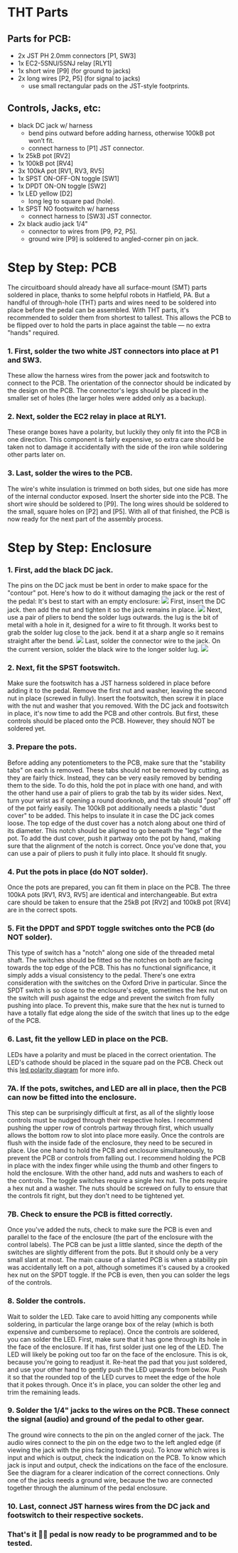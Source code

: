 # THT Parts
## Parts for PCB:
- 2x JST PH 2.0mm connectors [P1, SW3]
- 1x EC2-5SNU/5SNJ relay [RLY1]
- 1x short wire [P9] (for ground to jacks)
- 2x long wires [P2, P5] (for signal to jacks)
  - use small rectangular pads on the JST-style footprints.

## Controls, Jacks, etc:
- black DC jack w/ harness
  - bend pins outward before adding harness, otherwise 100kB pot won’t fit.
  - connect harness to [P1] JST connector.
- 1x 25kB pot [RV2]
- 1x 100kB pot [RV4]
- 3x 100kA pot [RV1, RV3, RV5]
- 1x SPST ON-OFF-ON toggle [SW1]
- 1x DPDT ON-ON toggle [SW2]
- 1x LED yellow [D2]
  - long leg to square pad (hole).
- 1x SPST NO footswitch w/ harness
  - connect harness to [SW3] JST connector.
- 2x black audio jack 1/4"
  - connector to wires from [P9, P2, P5].
  - ground wire [P9] is soldered to angled-corner pin on jack.

# Step by Step: PCB
The circuitboard should already have all surface-mount (SMT) parts soldered in place, thanks to some helpful robots in Hatfield, PA.
But a handful of through-hole (THT) parts and wires need to be soldered into place before the pedal can be assembled.
With THT parts, it's recommended to solder them from shortest to tallest. This allows the PCB to be flipped over to hold the parts in place against the table — no extra "hands" required.
### 1. First, solder the two white JST connectors into place at P1 and SW3.
These allow the harness wires from the power jack and footswitch to connect to the PCB. The orientation of the connector should be indicated by the design on the PCB. The connector's legs should be placed in the smaller set of holes (the larger holes were added only as a backup).
### 2. Next, solder the EC2 relay in place at RLY1.
These orange boxes have a polarity, but luckily they only fit into the PCB in one direction. This component is fairly expensive, so extra care should be taken not to damage it accidentally with the side of the iron while soldering other parts later on.
### 3. Last, solder the wires to the PCB.
The wire's white insulation is trimmed on both sides, but one side has more of the internal conductor exposed. Insert the shorter side into the PCB.
The short wire should be soldered to [P9]. The long wires should be soldered to the small, square holes on [P2] and [P5].
With all of that finished, the PCB is now ready for the next part of the assembly process.
# Step by Step: Enclosure
### 1. First, add the black DC jack.
The pins on the DC jack must be bent in order to make space for the "contour" pot. Here's how to do it without damaging the jack or the rest of the pedal:
It's best to start with an empty enclosure:
![](img/ox-dc-1.jpg)
First, insert the DC jack. then add the nut and tighten it so the jack remains in place.
![](img/ox-dc-2.jpg)
Next, use a pair of pliers to bend the solder lugs outwards. the lug is the bit of metal with a hole in it, designed for a wire to fit through.
It works best to grab the solder lug close to the jack. bend it at a sharp angle so it remains straight after the bend.
![](img/ox-dc-3.jpg)
Last, solder the connector wire to the jack.
On the current version, solder the black wire to the longer solder lug.
![](img/ox-dc-4.jpg)
### 2. Next, fit the SPST footswitch.
Make sure the footswitch has a JST harness soldered in place before adding it to the pedal.
Remove the first nut and washer, leaving the second nut in place (screwed in fully). Insert the footswitch, then screw it in place with the nut and washer that you removed.
With the DC jack and footswitch in place, it's now time to add the PCB and other controls. But first, these controls should be placed onto the PCB. However, they should NOT be soldered yet.
### 3. Prepare the pots.
Before adding any potentiometers to the PCB, make sure that the "stability tabs" on each is removed. These tabs should not be removed by cutting, as they are fairly thick. Instead, they can be very easily removed by bending them to the side. To do this, hold the pot in place with one hand, and with the other hand use a pair of pliers to grab the tab by its wider sides. Next, turn your wrist as if opening a round doorknob, and the tab should "pop" off of the pot fairly easily.
The 100kB pot additionally needs a plastic "dust cover" to be added. This helps to insulate it in case the DC jack comes loose. The top edge of the dust cover has a notch along about one third of its diameter. This notch should be aligned to go beneath the "legs" of the pot. To add the dust cover, push it partway onto the pot by hand, making sure that the alignment of the notch is correct. Once you've done that, you can use a pair of pliers to push it fully into place. It should fit snugly.
### 4. Put the pots in place (do NOT solder).
Once the pots are prepared, you can fit them in place on the PCB. The three 100kA pots [RV1, RV3, RV5] are identical and interchangeable. But extra care should be taken to ensure that the 25kB pot [RV2] and 100kB pot [RV4] are in the correct spots.
### 5. Fit the DPDT and SPDT toggle switches onto the PCB (do NOT solder).
This type of switch has a "notch" along one side of the threaded metal shaft. The switches should be fitted so the notches on both are facing towards the top edge of the PCB. This has no functional significance, it simply adds a visual consistency to the pedal.
There's one extra consideration with the switches on the Oxford Drive in particular. Since the SPDT switch is so close to the enclosure's edge, sometimes the hex nut on the switch will push against the edge and prevent the switch from fully pushing into place. To prevent this, make sure that the hex nut is turned to have a totally flat edge along the side of the switch that lines up to the edge of the PCB.
### 6. Last, fit the yellow LED in place on the PCB.
LEDs have a polarity and must be placed in the correct orientation. The LED's cathode should be placed in the square pad on the PCB. Check out this [led polarity diagram](img/led-polarity-diagram-20240328-2.png) for more info.
### 7A. If the pots, switches, and LED are all in place, then the PCB can now be fitted into the enclosure.
This step can be surprisingly difficult at first, as all of the slightly loose controls must be nudged through their respective holes. I recommend pushing the upper row of controls partway through first, which usually allows the bottom row to slot into place more easily.
Once the controls are flush with the inside fade of the enclosure, they need to be secured in place. Use one hand to hold the PCB and enclosure simultaneously, to prevent the PCB or controls from falling out. I recommend holding the PCB in place with the index finger while using the thumb and other fingers to hold the enclosure. With the other hand, add nuts and washers to each of the controls. The toggle switches require a single hex nut. The pots require a hex nut and a washer. The nuts should be screwed on fully to ensure that the controls fit right, but they don't need to be tightened yet.
### 7B. Check to ensure the PCB is fitted correctly.
Once you've added the nuts, check to make sure the PCB is even and parallel to the face of the enclosure (the part of the enclosure with the control labels). The PCB can be just a little slanted, since the depth of the switches are slightly different from the pots. But it should only be a very small slant at most. The main cause of a slanted PCB is when a stability pin was accidentally left on a pot, although sometimes it's caused by a crooked hex nut on the SPDT toggle.
If the PCB is even, then you can solder the legs of the controls.
### 8. Solder the controls.
Wait to solder the LED. Take care to avoid hitting any components while soldering, in particular the large orange box of the relay (which is both expensive and cumbersome to replace).
Once the controls are soldered, you can solder the LED. First, make sure that it has gone through its hole in the face of the enclosure. If it has, first solder just one leg of the LED. The LED will likely be poking out too far on the face of the enclosure. This is ok, because you're going to readjust it. Re-heat the pad that you just soldered, and use your other hand to gently push the LED upwards from below. Push it so that the rounded top of the LED curves to meet the edge of the hole that it pokes through. Once it's in place, you can solder the other leg and trim the remaining leads.
### 9. Solder the 1/4" jacks to the wires on the PCB. These connect the signal (audio) and ground of the pedal to other gear.
The ground wire connects to the pin on the angled corner of the jack. The audio wires connect to the pin on the edge two to the left angled edge (if viewing the jack with the pins facing towards you). To know which wires is input and which is output, check the indication on the PCB. To know which jack is input and output, check the indications on the face of the enclosure. See the diagram for a clearer indication of the correct connections.
Only one of the jacks needs a ground wire, because the two are connected together through the aluminum of the pedal enclosure.
### 10. Last, connect JST harness wires from the DC jack and footswitch to their respective sockets.
### That's it 👍🏻 pedal is now ready to be programmed and to be tested.

